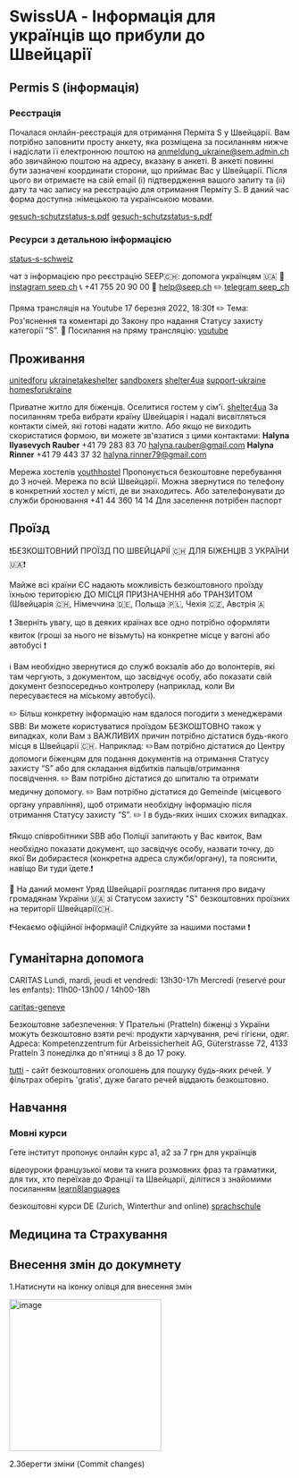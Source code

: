 # SwissUA - Інформація для українців що прибули до Швейцарії

## Permis S (інформація)

### Реєстрація
Почалася онлайн-реєстрація для отримання Перміта S у Швейцарії. Вам потрібно заповнити просту анкету, яка розміщена за посиланням нижче і надіслати її електронною поштою на anmeldung_ukraine@sem.admin.ch або звичайною поштою на адресу, вказану в анкеті. В анкеті повинні бути зазначені координати сторони, що приймає Вас у Швейцарії.
Після цього ви отримаєте на свій email (i) підтвердження вашого запиту та (ii) дату та час запису на реєстрацію для отримання Перміту S. В даний час форма доступна :німецькою та українською мовами.

[gesuch-schutzstatus-s.pdf](https://www.sem.admin.ch/dam/sem/de/data/asyl/gesuch-schutzstatus-s.pdf.download.pdf/gesuch-schutzstatus-s-d.pdf)
[gesuch-schutzstatus-s.pdf](sem.admin.ch/dam/sem/de/data/asyl/gesuch-schutzstatus-s.pdf.download.pdf/gesuch-schutzstatus-s-d.pdf)

### Ресурси з детальною інформацією
[status-s-schweiz](https://www.status-s-schweiz.org/rus-info)

чат з інформацією про реєстрацію
SEEP🇨🇭: допомога українцям 🇺🇦
📲 [instagram seep ch](https://instagram.com/seep.ch)
📞 +41 755 20 90 00
📮 help@seep.ch
✏️ [telegram seep_ch](https://t.me/seep_ch)

Пряма трансляція на Youtube 17 березня 2022, 18:30❗️
✏️ Тема:
Роз'яснення та коментарі до Закону про надання Статусу захисту категорії “S”.
🔗 Посилання на пряму трансляцію:
[youtube](https://youtu.be/vBUzl9K_GdQ)


## Проживання

[unitedforu](https://www.unitedforu.org/)
[ukrainetakeshelter](https://www.ukrainetakeshelter.com/)
[sandboxers](https://linktr.ee/sandboxers)
[shelter4ua](https://www.shelter4ua.com)
[support-ukraine](https://support-ukraine.ch)
[homesforukraine](https://homesforukraine.eu/uk/home-ukr)

Приватне житло для біженців. Оселитися гостем у сім'ї.
[shelter4ua](https://www.shelter4ua.com/en/get_help)
За посиланням треба вибрати країну Швейцарія і надалі висвітляться контакти сімей, які готові надати житло.
Або якщо не виходить скористатися формою, ви можете зв'язатися з цими контактами:
**Halyna Ilyasevych Rauber** +41 79 283 83 70 halyna.rauber@gmail.com
**Halyna Rinner** +41 79 443 37 32 halyna.rinner79@gmail.com

Мережа хостелів
[youthhostel](https://www.youthhostel.ch/)
Пропонується безкоштовне перебування до 3 ночей.
Мережа по всій Швейцарії.
Можна звернутися по телефону в конкретний хостел у місті, де ви знаходитесь. Або зателефонувати до служби бронювання
+41 44 360 14 14
Для заселення потрібен паспорт

## Проїзд
❗БЕЗКОШТОВНИЙ ПРОЇЗД ПО ШВЕЙЦАРІЇ 🇨🇭 ДЛЯ БІЖЕНЦІВ З УКРАЇНИ 🇺🇦❗

Майже всі країни ЄС надають можливість безкоштовного проїзду їхньою територією ДО МІСЦЯ ПРИЗНАЧЕННЯ або ТРАНЗИТОМ (Швейцарія 🇨🇭, Німеччина 🇩🇪, Польща 🇵🇱, Чехія 🇨🇿, Австрія 🇦

❗ Зверніть увагу, що в деяких країнах все одно потрібно оформляти квиток (гроші за нього не візьмуть) на конкретне місце у вагоні або автобусі ❗

ℹ️ Вам необхідно звернутися до служб вокзалів або до волонтерів, які там чергують, з документом, що засвідчує особу, або показати свій документ безпосередньо контролеру (наприклад, коли Ви пересуваєтеся на міському автобусі).

✏️ Більш конкретну інформацію нам вдалося погодити з менеджерами SBB: Ви можете користуватися проїздом БЕЗКОШТОВНО також у випадках, коли Вам з ВАЖЛИВИХ причин потрібно дістатися будь-якого місця в Швейцарії 🇨🇭.
Наприклад:
✏️Вам потрібно дістатися до Центру допомоги біженцям для подання документів на отримання Статусу захисту “S” або для складання відбитків пальців/отримання посвідчення.
✏️ Вам потрібно дістатися до шпиталю та отримати медичну допомогу.
✏️ Вам потрібно дістатися до Gemeinde (місцевого органу управління), щоб отримати необхідну інформацію після отримання Статусу захисту “S”.
✏️ І в будь-яких інших схожих випадках.

❗Якщо співробітники SBB або Поліції запитають у Вас квиток, Вам необхідно показати документ, що засвідчує особу, назвати точку, до якої Ви добираєтеся (конкретна адреса служби/органу), та пояснити, навіщо Ви туди їдете.❗

📌 На даний момент Уряд Швейцарії розглядає питання про видачу громадянам України 🇺🇦 зі Статусом захисту "S" безкоштовних проїзних на території Швейцарії🇨🇭.

❗Чекаємо офіційної інформації! Слідкуйте за нашими постами ❗


## Гуманітарна допомога

CARITAS
Lundi, mardi, jeudi et vendredi: 13h30-17h
Mercredi (reservé pour les enfants): 11h00-13h00 / 14h00-18h

[caritas-geneve](http://www.caritas-geneve.ch/caritasge/trouver-de-l-aide/aide-d-urgence/vestiaire-social)


Безкоштовне забезпечення:
У Прательні (Pratteln) біженці з України можуть безкоштовно взяти речі: продукти харчування, речі гігієни, одяг.
Адреса: Kompetenzzentrum für Arbeissicherheit AG, Güterstrasse 72, 4133 Pratteln
З понеділка до п'ятниці з 8 до 17 року.


[tutti](tutti.ch) - сайт безкоштовних оголошень для пошуку будь-яких речей. У фільтрах оберіть 'gratis', дуже багато речей віддають безкоштовно.

## Навчання

### Мовні курси
Гете інститут пропонує онлайн курс а1, а2 за 7 грн для українців [](https://www.goethe.de/ins/ua/de/m/spr/kur/aka.html)

відеоуроки французької мови та книга розмовних фраз та граматики, для тих, хто переїхав до Франції та Швейцарії, ділітися з знайомими посиланням
[learn8languages](https://t.me/learn8languages)

безкоштовні курси DE (Zurich, Winterthur and online)
[sprachschule](https://www.vox-sprachschule.ch/en/refugees?utm_source=email&utm_medium=newsletter&utm_campaign=Help_Refugees)


## Медицина та Страхування


## Внесення змін до докумнету
1.Натиснути на іконку олівця для внесення змін

<img width="272" alt="image" src="https://user-images.githubusercontent.com/16836553/158842206-3801e455-90d5-4681-bc3f-42de6438867e.png">

2.Зберегти зміни (Commit changes)
